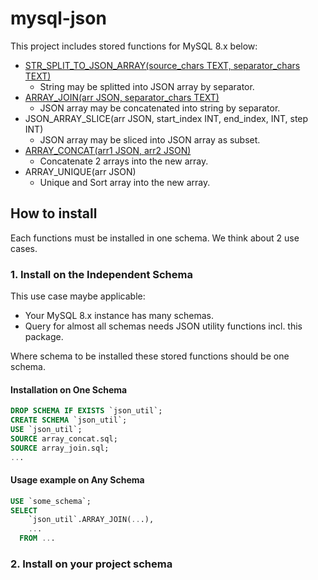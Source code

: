 # mysql-json

This project includes stored functions for MySQL 8.x below:

- [STR_SPLIT_TO_JSON_ARRAY(source_chars TEXT, separator_chars TEXT)](/docs/str_split_to_json_array.md)
  - String may be splitted into JSON array by separator.
- [ARRAY_JOIN(arr JSON, separator_chars TEXT)](/docs/array_join.md)
  - JSON array may be concatenated into string by separator.
- JSON_ARRAY_SLICE(arr JSON, start_index INT, end_index, INT, step INT)
  - JSON array may be sliced into JSON array as subset.
- [ARRAY_CONCAT(arr1 JSON, arr2 JSON)](/docs/array_concat.md)
  - Concatenate 2 arrays into the new array.
- ARRAY_UNIQUE(arr JSON)
  - Unique and Sort array into the new array.

## How to install

Each functions must be installed in one schema. We think about 2 use cases.

### 1. Install on the Independent Schema

This use case maybe applicable:

- Your MySQL 8.x instance has many schemas.
- Query for almost all schemas needs JSON utility functions incl. this package.

Where schema to be installed these stored functions should be one schema.

#### Installation on One Schema

```SQL
DROP SCHEMA IF EXISTS `json_util`;
CREATE SCHEMA `json_util`;
USE `json_util`;
SOURCE array_concat.sql;
SOURCE array_join.sql;
...
```

#### Usage example on Any Schema

```SQL
USE `some_schema`;
SELECT
    `json_util`.ARRAY_JOIN(...),
    ...
  FROM ...
```

### 2. Install on your project schema


